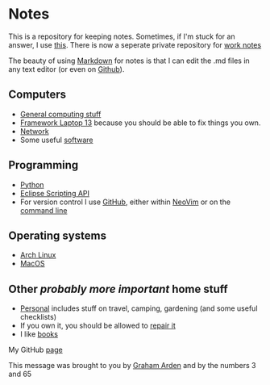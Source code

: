 # Notes

This is a repository for keeping notes.  Sometimes, if I'm stuck for an answer, I use [this](https://chat.openai.com). There is now a seperate private repository for [work notes](https://github.com/GrahamArden/work_notes/blob/main/README.md)

The beauty of using [Markdown](https://github.com/adam-p/markdown-here/wiki/Markdown-Cheatsheet) for notes is that I can edit the .md files in any text editor (or even on [Github](https://github.com/GrahamArden)).
  
## Computers

- [General computing stuff](./computing/README.md)
- [Framework Laptop 13](./computing/framework_13.md) because you should be able to fix things you own.
- [Network](./computing/network.md)
- Some useful [software](./computing/software.md)

## Programming

- [Python](./python/README.md)
- [Eclipse Scripting API](./esapi/README.md)
- For version control I use [GitHub](https://github.com/GrahamArden), either within [NeoVim](https://neovim.io/) or on the [command line](https://docs.github.com/en/github-cli/github-cli/about-github-cli)

## Operating systems

- [Arch Linux](./arch_linux/README.md)
- [MacOS](./macos/README.md)

## Other _probably more important_ home stuff

- [Personal](./personal/README.md) includes stuff on travel, camping, gardening (and some useful checklists)
- If you own it, you should be allowed to [repair it](./personal/right_to_repair.md)
- I like [books](./books/README.md)

My GitHub [page](https://github.com/GrahamArden)

This message was brought to you by [Graham Arden](<mailto:graham.arden@trigfa.org.uk>) and by the numbers 3 and 65
